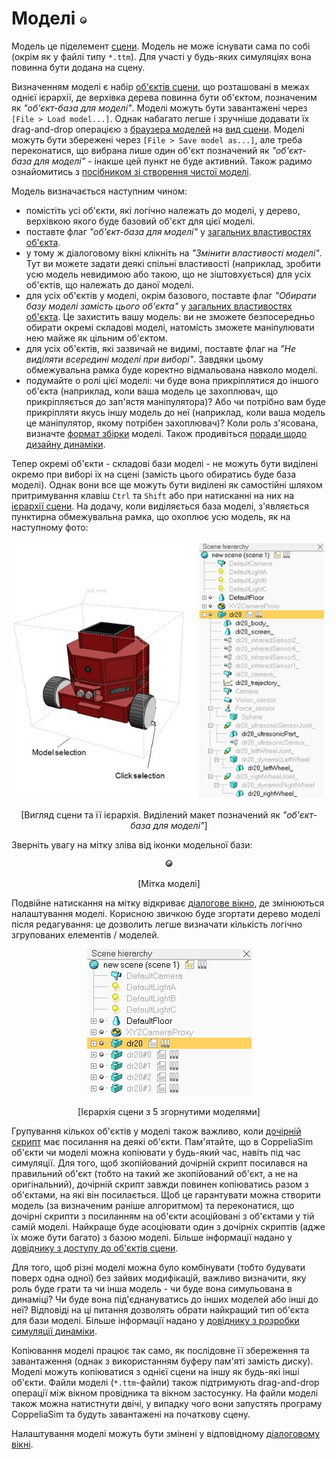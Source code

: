 # Моделі ![a](modelTag.jpg)

Модель це піделемент [сцени](Scenes.md). Модель не може існувати сама по собі (окрім як у файлі типу `*.ttm`). Для участі у будь-яких симуляціях вона повинна бути додана на сцену.

Визначенням моделі є набір [об'єктів сцени](<../Entities/Scene objects/Scene objects.md>), що розташовані в межах однієї ієрархії, де верхівка дерева повинна бути об'єктом, позначеним як _"об'єкт-база для моделі"_. Моделі можуть бути завантажені через `[File > Load model...]`. Однак набагато легше і зручніше додавати їх drag-and-drop операцією з [браузера моделей](<../User_Interface/User_Interface.md>) на [вид сцени](<../User_Interface/Pages and views.md>). Моделі можуть бути збережені через `[File > Save model as...]`, але треба переконатися, що вибрана лише один об'єкт позначений як _"об'єкт-база для моделі"_ - інакше цей пункт не буде активний. Також радимо ознайомитись з [посібником зі створення чистої моделі](../Tutorials/Building_a_clean_model_tutorial.md).

Модель визначається наступним чином:
- помістіть усі об'єкти, які логічно належать до моделі, у дерево, верхівкою якого буде базовий об'єкт для цієї моделі.
- поставте флаг _"об'єкт-база для моделі"_ у [загальних властивостях об'єкта](<../Entities/Scene objects/Properties/Object common properties.md>).
- у тому ж діалоговому вікні клікніть на _"Змінити властивості моделі"_. Тут ви можете задати деякі спільні властивості (наприклад, зробити усю модель невидимою або такою, що не зіштовхується) для усіх об'єктів, що належать до даної моделі.
- для усіх об'єктів у моделі, окрім базового, поставте флаг _"Обирати базу моделі замість цього об'єкта"_ у [загальних властивостях об'єкта](<../Entities/Scene objects/Properties/Object common properties.md>). Це захистить вашу модель: ви не зможете безпосередньо обирати окремі складові моделі, натомість зможете маніпулювати нею майже як цільним об'єктом.
- для усіх об'єктів, які зазвичай не видимі, поставте флаг на _"Не виділяти всередині моделі при виборі"_. Завдяки цьому обмежувальна рамка буде коректно відмальована навколо моделі.
- подумайте о ролі цієї моделі: чи буде вона прикріплятися до іншого об'єкта (наприклад, коли ваша модель це захоплювач, що прикріпляється до зап'ястя маніпулятора)? Або чи потрібно вам буде прикріпляти якусь іншу модель до неї (наприклад, коли ваша модель це маніпулятор, якому потрібен захоплювач)? Коли роль з'ясована, визначте [формат збірки](https://www.coppeliarobotics.com/helpFiles/en/commonPropertiesDialog.htm#assembling) моделі. Також продивіться [поради щодо дизайну динаміки](https://www.coppeliarobotics.com/helpFiles/en/designingDynamicSimulations.htm#modelBaseSelection).

Тепер окремі об'єкти - складові бази моделі - не можуть бути виділені окремо при виборі їх на сцені (замість цього обиратись буде база моделі). Однак вони все ще можуть бути виділені як самостійні шляхом притримування клавіш `Ctrl` та `Shift` або при натисканні на них на [ієрархії сцени](<../User_Interface/User_Interface.md>). На додачу, коли виділяється база моделі, з'являється пунктирна обмежувальна рамка, що охоплює усю модель, як на наступному фото:

<p align="center">
<img src="models1.jpg" />
</p>
<p align="center">[Вигляд сцени та її ієрархія. Виділений макет позначений як <i>"об'єкт-база для моделі"</i>]</p>

Зверніть увагу на мітку зліва від іконки модельної бази:

<p align="center">
<img src="modelTag.jpg" />
</p>
<p align="center">[Мітка моделі]</p>

Подвійне натискання на мітку відкриває [діалогове вікно](<Models/Model dialog.md>), де змінюються налаштування моделі. Корисною звичкою буде згортати дерево моделі після редагування: це дозволить легше визначати кількість логічно згрупованих елементів / моделей.

<p align="center">
<img src="models2.jpg" />
</p>
<p align="center">[Ієрархія сцени з 5 згорнутими моделями]</p>

Групування кількох об'єктів у моделі також важливо, коли [дочірній скрипт](https://www.coppeliarobotics.com/helpFiles/en/childScripts.htm) має посилання на деякі об'єкти. Пам'ятайте, що в CoppeliaSim об'єкти чи моделі можна копіювати у будь-який час, навіть під час симуляції. Для того, щоб зкопійований дочірній скрипт посилався на правильний об'єкт (тобто на такий же зкопійований об'єкт, а не на оригінальний), дочірній скрипт завжди повинен копіюватись разом з об'єктами, на які він посилається. Щоб це гарантувати можна створити модель (за визначеним раніше алгоритмом) та переконатися, що дочірні скрипти з посиланням на об'єкти асоційовані з об'єктами у тій самій моделі. Найкраще буде асоціювати один з дочірніх скриптів (адже їх може бути багато) з базою моделі. Більше інформації надано у [довіднику з доступу до об'єктів сцени](https://www.coppeliarobotics.com/helpFiles/en/accessingSceneObjects.htm).

Для того, щоб різні моделі можна було комбінувати (тобто будувати поверх одна одної) без зайвих модифікацій, важливо визначити, яку роль буде грати та чи інша модель - чи буде вона симульована в динаміці? Чи буде вона під'єднануватись до інших моделей або інші до неї? Відповіді на ці питання дозволять обрати найкращий тип об'єкта для бази моделі. Більше інформації надано у [довіднику з розробки симуляції динаміки](https://www.coppeliarobotics.com/helpFiles/en/designingDynamicSimulations.htm#modelBaseSelection).

Копіювання моделі працює так само, як послідовне її збереження та завантаження (однак з використанням буферу пам'яті замість диску). Моделі можуть копіюватися з однієї сцени на іншу як будь-які інші об'єкти. Файли моделі (`*.ttm`-файли) також підтримують drag-and-drop операції між вікном провідника та вікном застосунку. На файли моделі також можна натистнути двічі, у випадку чого вони запустять програму CoppeliaSim та будуть завантажені на початкову сцену.

Налаштування моделі можуть бути змінені у відповідному [діалоговому вікні](<Models/Model dialog.md>).
